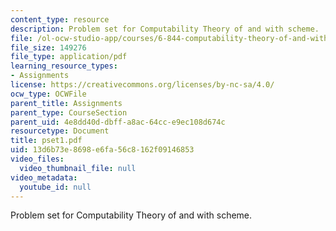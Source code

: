 ```yaml
---
content_type: resource
description: Problem set for Computability Theory of and with scheme.
file: /ol-ocw-studio-app/courses/6-844-computability-theory-of-and-with-scheme-spring-2003/13d6b73e8698e6fa56c8162f09146853_pset1.pdf
file_size: 149276
file_type: application/pdf
learning_resource_types:
- Assignments
license: https://creativecommons.org/licenses/by-nc-sa/4.0/
ocw_type: OCWFile
parent_title: Assignments
parent_type: CourseSection
parent_uid: 4e8dd40d-dbff-a8ac-64cc-e9ec108d674c
resourcetype: Document
title: pset1.pdf
uid: 13d6b73e-8698-e6fa-56c8-162f09146853
video_files:
  video_thumbnail_file: null
video_metadata:
  youtube_id: null
---
```

Problem set for Computability Theory of and with scheme.